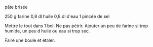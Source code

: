 pâte brisée

250 g farine
0,8 dl huile
0,8 dl d'eau
1 pincée de sel

Mettre le tout dans 1 bol.
Ne pas pétrir.
Ajouter un peu de farine si trop humide, un peu d huile ou eau si trop sec.

Faire une boule et étaler.
